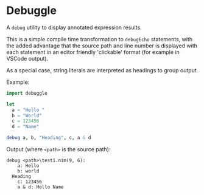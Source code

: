 # Debuggle

A `debug` utility to display annotated expression results.

This is a simple compile time transformation to `debugEcho` statements, with the added advantage that the source path and line number is displayed with each statement in an editor friendly 'clickable' format (for example in VSCode output).

As a special case, string literals are interpreted as headings to group output.

Example:

```nim
import debuggle

let
  a = "Hello "
  b = "World"
  c = 123456
  d = "Name"

debug a, b, "Heading", c, a & d
```

Output (where `<path>` is the source path):
```
debug <path>\test1.nim(9, 6):
    a: Hello
    b: world
  Heading
    c: 123456
    a & d: Hello Name
```

